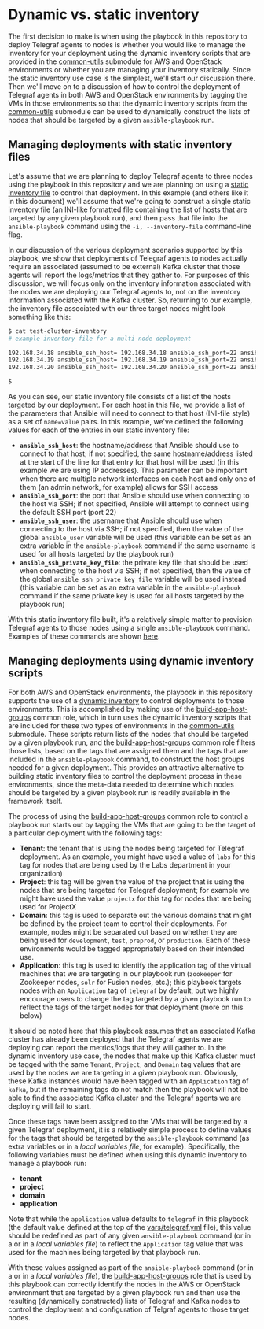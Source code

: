 # Dynamic vs. static inventory
The first decision to make is when using the playbook in this repository to deploy Telegraf agents to nodes is whether you would like to manage the inventory for your deployment using the dynamic inventory scripts that are provided in the [common-utils](../common-utils) submodule for AWS and OpenStack environments or whether you are managing your inventory statically. Since the static inventory use case is the simplest, we'll start our discussion there. Then we'll move on to a discussion of how to control the deployment of Telegraf agents in both AWS and OpenStack environments by tagging the VMs in those environments so that the dynamic inventory scripts from the [common-utils](../common-utils) submodule can be used to dynamically construct the lists of nodes that should be targeted by a given `ansible-playbook` run.

## Managing deployments with static inventory files
Let's assume that we are planning to deploy Telegraf agents to three nodes using the playbook in this repository and we are planning on using a [static inventory file](https://docs.ansible.com/ansible/intro_inventory.html) to control that deployment. In this example (and others like it in this document) we'll assume that we're going to construct a single static inventory file (an INI-like formatted file containing the list of hosts that are targeted by any given playbook run), and then pass that file into the `ansible-playbook` command using the `-i, --inventory-file` command-line flag.

In our discussion of the various deployment scenarios supported by this playbook, we show that deployments of Telegraf agents to nodes actually require an associated (assumed to be external) Kafka cluster that those agents will report the logs/metrics that they gather to. For purposes of this discussion, we will focus only on the inventory information associated with the nodes we are deploying our Telegraf agents to, not on the inventory information associated with the Kafka cluster. So, returning to our example, the inventory file associated with our three target nodes might look something like this:

```bash
$ cat test-cluster-inventory
# example inventory file for a multi-node deployment

192.168.34.18 ansible_ssh_host= 192.168.34.18 ansible_ssh_port=22 ansible_ssh_user='cloud-user' ansible_ssh_private_key_file='keys/zk_cluster_private_key'
192.168.34.19 ansible_ssh_host= 192.168.34.19 ansible_ssh_port=22 ansible_ssh_user='cloud-user' ansible_ssh_private_key_file='keys/zk_cluster_private_key'
192.168.34.20 ansible_ssh_host= 192.168.34.20 ansible_ssh_port=22 ansible_ssh_user='cloud-user' ansible_ssh_private_key_file='keys/zk_cluster_private_key'

$
```
As you can see, our static inventory file consists of a list of the hosts targeted by our deployment. For each host in this file, we provide a list of the parameters that Ansible will need to connect to that host (INI-file style) as a set of `name=value` pairs. In this example, we've defined the following values for each of the entries in our static inventory file:

* **`ansible_ssh_host`**: the hostname/address that Ansible should use to connect to that host; if not specified, the same hostname/address listed at the start of the line for that entry for that host will be used (in this example we are using IP addresses). This parameter can be important when there are multiple network interfaces on each host and only one of them (an admin network, for example) allows for SSH access
* **`ansible_ssh_port`**: the port that Ansible should use when connecting to the host via SSH; if not specified, Ansible will attempt to connect using the default SSH port (port 22)
* **`ansible_ssh_user`**: the username that Ansible should use when connecting to the host via SSH; if not specified, then the value of the global `ansible_user` variable will be used (this variable can be set as an extra variable in the `ansible-playbook` command if the same username is used for all hosts targeted by the playbook run)
* **`ansible_ssh_private_key_file`**: the private key file that should be used when connecting to the host via SSH; if not specified, then the value of the global `ansible_ssh_private_key_file` variable will be used instead (this variable can be set as an extra variable in the `ansible-playbook` command if the same private key is used for all hosts targeted by the playbook run)

With this static inventory file built, it's a relatively simple matter to provision Telegraf agents to those nodes using a single `ansible-playbook` command. Examples of these commands are shown [here](Deployment-Scenarios.md).

## Managing deployments using dynamic inventory scripts
For both AWS and OpenStack environments, the playbook in this repository supports the use of a [dynamic inventory](https://docs.ansible.com/ansible/intro_dynamic_inventory.html) to control deployments to those environments. This is accomplished by making use of the [build-app-host-groups](../common-roles/build-app-host-groups) common role, which in turn uses the dynamic inventory scripts that are included for these two types of environments in the [common-utils](../common-utils) submodule. These scripts return lists of the nodes that should be targeted by a given playbook run, and the [build-app-host-groups](../common-roles/build-app-host-groups) common role filters those lists, based on the tags that are assigned them and the tags that are included in the `ansible-playbook` command, to construct the host groups needed for a given deployment. This provides an attractive alternative to building static inventory files to control the deployment process in these environments, since the meta-data needed to determine which nodes should be targeted by a given playbook run is readily available in the framework itself.

The process of using the [build-app-host-groups](../common-roles/build-app-host-groups) common role to control a playbook run starts out by tagging the VMs that are going to be the target of a particular deployment with the following tags:

* **Tenant**: the tenant that is using the nodes being targeted for Telegraf deployment. As an example, you might have used a value of `labs` for this tag for nodes that are being used by the Labs department in your organization)
* **Project**: this tag will be given the value of the project that is using the nodes that are being targeted for Telegraf deployment; for example we might have used the value `projectx` for this tag for nodes that are being used for ProjectX
* **Domain**: this tag is used to separate out the various domains that might be defined by the project team to control their deployments. For example, nodes might be separated out based on whether they are being used for `development`, `test`, `preprod`, or `production`. Each of these environments would be tagged appropriately based on their intended use.
* **Application**: this tag is used to identify the application tag of the virtual machines that we are targeting in our playbook run (`zookeeper` for Zookeeper nodes, `solr` for Fusion nodes, etc.); this playbook targets nodes with an `Application` tag of `telegraf` by default, but we highly encourage users to change the tag targeted by a given playbook run to reflect the tags of the target nodes for that deployment (more on this below)

It should be noted here that this playbook assumes that an associated Kafka cluster has already been deployed that the Telegraf agents we are deploying can report the metrics/logs that they will gather to. In the dynamic inventory use case, the nodes that make up this Kafka cluster must be tagged with the same `Tenant`, `Project`, and `Domain` tag values that are used by the nodes we are targeting in a given playbook run. Obviously, these Kafka instances would have been tagged with an `Application` tag of `kafka`, but if the remaining tags do not match then the playbook will not be able to find the associated Kafka cluster and the Telegraf agents we are deploying will fail to start.

Once these tags have been assigned to the VMs that will be targeted by a given Telegraf deployment, it is a relatively simple process to define values for the tags that should be targeted by the `ansible-playbook` command (as extra variables or in a *local variables file*, for example). Specifically, the following variables must be defined when using this dynamic inventory to manage a playbook run:

* **tenant**
* **project**
* **domain**
* **application**

Note that while the `application` value defaults to `telegraf` in this playbook (the default value defined at the top of the [vars/telegraf.yml](../vars/telegraf.yml) file), this value should be redefined as part of any given `ansible-playbook` command (or in a or in a *local variables file*) to reflect the `Application` tag value that was used for the machines being targeted by that playbook run.

With these values assigned as part of the `ansible-playbook` command (or in a or in a *local variables file*), the [build-app-host-groups](../common-roles/build-app-host-groups) role that is used by this playbook can correctly identify the nodes in the AWS or OpenStack environment that are targeted by a given playbook run and then use the resulting (dynamically constructed) lists of Telegraf and Kafka nodes to control the deployment and configuration of Telgraf agents to those target nodes.
